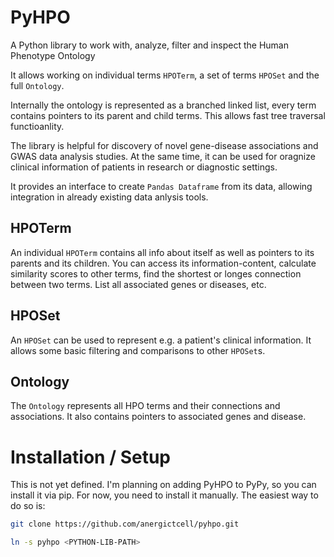 # PyHPO
A Python library to work with, analyze, filter and inspect the Human Phenotype Ontology

It allows working on individual terms ``HPOTerm``, a set of terms ``HPOSet`` and the full ``Ontology``.

Internally the ontology is represented as a branched linked list, every term contains pointers to its parent and child terms. This allows fast tree traversal functioanlity.

The library is helpful for discovery of novel gene-disease associations and GWAS data analysis studies. At the same time, it can be used for oragnize clinical information of patients in research or diagnostic settings.

It provides an interface to create ``Pandas Dataframe`` from its data, allowing integration in already existing data anlysis tools.

## HPOTerm
An individual ``HPOTerm`` contains all info about itself as well as pointers to its parents and its children. You can access its information-content, calculate similarity scores to other terms, find the shortest or longes connection between two terms. List all associated genes or diseases, etc.

## HPOSet
An ``HPOSet`` can be used to represent e.g. a patient's clinical information. It allows some basic filtering and comparisons to other ``HPOSet``s.

## Ontology
The ``Ontology`` represents all HPO terms and their connections and associations. It also contains pointers to associated genes and disease.


# Installation / Setup
This is not yet defined. I'm planning on adding PyHPO to PyPy, so you can install it via pip. For now, you need to install it manually. The easiest way to do so is:

```bash
git clone https://github.com/anergictcell/pyhpo.git

ln -s pyhpo <PYTHON-LIB-PATH>
```

